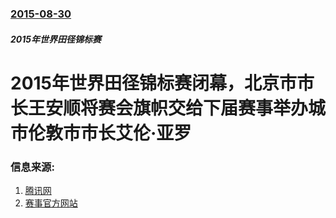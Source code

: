 ### [2015-08-30](/news/2015/08/30/index.md)

##### 2015年世界田径锦标赛
# 2015年世界田径锦标赛闭幕，北京市市长王安顺将赛会旗帜交给下届赛事举办城市伦敦市市长艾伦·亚罗 




### 信息来源:

1. [腾讯网](http://sports.qq.com/a/20150830/038176.htm)
2. [赛事官方网站](http://www.iaafbeijing2015.com/photoview/5R8L0005/131803.html#p=B2A3P8U406JC0005)
